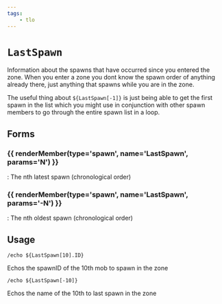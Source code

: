 ```yaml
---
tags:
    - tlo
---
```

# `LastSpawn`

<!--tlo-desc-start-->
Information about the spawns that have occurred since you entered the zone. When you enter a zone you dont know the spawn order of anything already there, just anything that spawns while you are in the zone.

The useful thing about `${LastSpawn[-1]}` is just being able to get the first spawn in the list which you might use in conjunction with other spawn members to go through the entire spawn list in a loop.
<!--tlo-desc-end-->
## Forms
<!--tlo-forms-start-->
### {{ renderMember(type='spawn', name='LastSpawn', params='N') }}

:   The nth latest spawn (chronological order)

### {{ renderMember(type='spawn', name='LastSpawn', params='-N') }}

:   The nth oldest spawn (chronological order)
<!--tlo-forms-end-->

## Usage

```
/echo ${LastSpawn[10].ID}
```

Echos the spawnID of the 10th mob to spawn in the zone

```
/echo ${LastSpawn[-10]}
```

Echos the name of the 10th to last spawn in the zone
<!--tlo-linkrefs-start-->
[spawn]: ../data-types/datatype-spawn.md
<!--tlo-linkrefs-end-->
